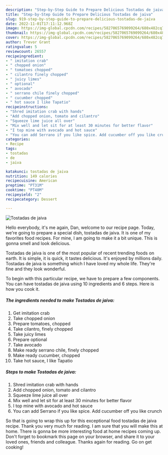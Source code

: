 ```yaml
---
description: "Step-by-Step Guide to Prepare Delicious Tostadas de jaiva"
title: "Step-by-Step Guide to Prepare Delicious Tostadas de jaiva"
slug: 919-step-by-step-guide-to-prepare-delicious-tostadas-de-jaiva
date: 2022-11-01T17:11:12.968Z
image: https://img-global.cpcdn.com/recipes/5827065769099264/680x482cq70/tostadas-de-jaiva-recipe-main-photo.jpg
thumbnail: https://img-global.cpcdn.com/recipes/5827065769099264/680x482cq70/tostadas-de-jaiva-recipe-main-photo.jpg
cover: https://img-global.cpcdn.com/recipes/5827065769099264/680x482cq70/tostadas-de-jaiva-recipe-main-photo.jpg
author: Trevor Grant
ratingvalue: 5
reviewcount: 26557
recipeingredient:
- " imitation crab"
- " chopped onion"
- " tomatoes chopped"
- " cilantro finely chopped"
- " juicy limes"
- " optional"
- " avocado"
- " serrano chile finely chopped"
- " cucumber chopped"
- " hot sauce I like Tapatio"
recipeinstructions:
- "Shred imitation crab with hands"
- "Add chopped onion, tomato and cilantro"
- "Squeeze lime juice all over"
- "Mix well and let sit for at least 30 minutes for better flavor"
- "I top mine with avocado and hot sauce"
- "You can add Serrano if you like spice. Add cucumber off you like crunch"
categories:
- Recipe
tags:
- tostadas
- de
- jaiva

katakunci: tostadas de jaiva 
nutrition: 149 calories
recipecuisine: American
preptime: "PT31M"
cooktime: "PT40M"
recipeyield: "2"
recipecategory: Dessert

---
```



![Tostadas de jaiva](https://img-global.cpcdn.com/recipes/5827065769099264/680x482cq70/tostadas-de-jaiva-recipe-main-photo.jpg)

Hello everybody, it's me again, Dan, welcome to our recipe page. Today, we're going to prepare a special dish, tostadas de jaiva. It is one of my favorites food recipes. For mine, I am going to make it a bit unique. This is gonna smell and look delicious.



Tostadas de jaiva is one of the most popular of recent trending foods on earth. It is simple, it is quick, it tastes delicious. It's enjoyed by millions daily. Tostadas de jaiva is something which I have loved my whole life. They're fine and they look wonderful.


To begin with this particular recipe, we have to prepare a few components. You can have tostadas de jaiva using 10 ingredients and 6 steps. Here is how you cook it.

<!--inarticleads1-->

##### The ingredients needed to make Tostadas de jaiva:

1. Get  imitation crab
1. Take  chopped onion
1. Prepare  tomatoes, chopped
1. Take  cilantro, finely chopped
1. Take  juicy limes
1. Prepare  optional
1. Take  avocado
1. Make ready  serrano chile, finely chopped
1. Make ready  cucumber, chopped
1. Take  hot sauce, I like Tapatio




<!--inarticleads2-->

##### Steps to make Tostadas de jaiva:

1. Shred imitation crab with hands
1. Add chopped onion, tomato and cilantro
1. Squeeze lime juice all over
1. Mix well and let sit for at least 30 minutes for better flavor
1. I top mine with avocado and hot sauce
1. You can add Serrano if you like spice. Add cucumber off you like crunch




So that is going to wrap this up for this exceptional food tostadas de jaiva recipe. Thank you very much for reading. I am sure that you will make this at home. There is gonna be more interesting food at home recipes coming up. Don't forget to bookmark this page on your browser, and share it to your loved ones, friends and colleague. Thanks again for reading. Go on get cooking!
